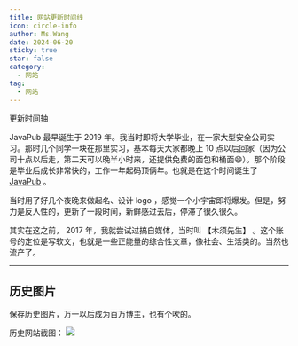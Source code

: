 ```yaml
---
title: 网站更新时间线
icon: circle-info
author: Ms.Wang
date: 2024-06-20
sticky: true
star: false
category:
  - 网站
tag:
  - 网站
---
```





[更新时间轴](/timeline/)


JavaPub 最早诞生于 2019 年。我当时即将大学毕业，在一家大型安全公司实习。那时几个同学一块在那里实习，基本每天大家都晚上 10 点以后回家（因为公司十点以后走，第二天可以晚半小时来，还提供免费的面包和桶面😄）。那个阶段是毕业后成长非常快的，工作一年起码顶俩年。也就是在这个时间诞生了 [JavaPub](http://javapub.net.cn) 。

当时用了好几个夜晚来做起名、设计 logo ，感觉一个小宇宙即将爆发。但是，努力是反人性的，更新了一段时间，新鲜感过去后，停滞了很久很久。

其实在这之前， 2017 年，我就尝试过搞自媒体，当时叫 【木须先生】 。这个账号的定位是写软文，也就是一些正能量的综合性文章，像社会、生活类的。当然也流产了。


---






## 历史图片


保存历史图片，万一以后成为百万博主，也有个吹的。


历史网站截图： ![](https://javapub-common-oss.oss-cn-beijing.aliyuncs.com/javapub/202406031449095.png)




